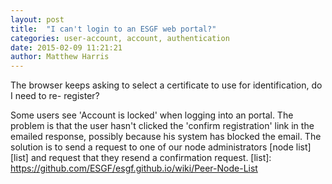 ```yaml
---
layout: post
title:  "I can't login to an ESGF web portal?"
categories: user-account, account, authentication 
date: 2015-02-09 11:21:21
author: Matthew Harris
---
```


The browser keeps asking to select a certificate to use for identification, do I need to re- register?

Some users see 'Account is locked' when logging into an portal. The problem is that the user hasn't clicked the 'confirm registration' link in the emailed response, possibly because his system has blocked the email. The solution is to send a request to one of our node administrators [node list][list] and request that they resend a confirmation request. 
[list]: https://github.com/ESGF/esgf.github.io/wiki/Peer-Node-List
